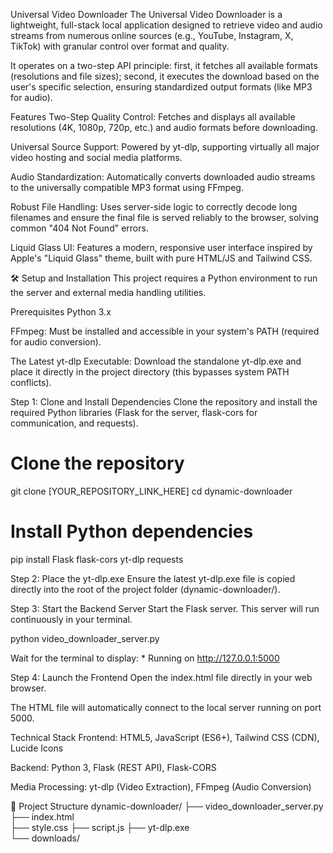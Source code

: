 Universal Video Downloader
The Universal Video Downloader is a lightweight, full-stack local application designed to retrieve video and audio streams from numerous online sources (e.g., YouTube, Instagram, X, TikTok) with granular control over format and quality.

It operates on a two-step API principle: first, it fetches all available formats (resolutions and file sizes); second, it executes the download based on the user's specific selection, ensuring standardized output formats (like MP3 for audio).

Features
Two-Step Quality Control: Fetches and displays all available resolutions (4K, 1080p, 720p, etc.) and audio formats before downloading.

Universal Source Support: Powered by yt-dlp, supporting virtually all major video hosting and social media platforms.

Audio Standardization: Automatically converts downloaded audio streams to the universally compatible MP3 format using FFmpeg.

Robust File Handling: Uses server-side logic to correctly decode long filenames and ensure the final file is served reliably to the browser, solving common "404 Not Found" errors.

Liquid Glass UI: Features a modern, responsive user interface inspired by Apple's "Liquid Glass" theme, built with pure HTML/JS and Tailwind CSS.

🛠️ Setup and Installation
This project requires a Python environment to run the server and external media handling utilities.

Prerequisites
Python 3.x

FFmpeg: Must be installed and accessible in your system's PATH (required for audio conversion).

The Latest yt-dlp Executable: Download the standalone yt-dlp.exe and place it directly in the project directory (this bypasses system PATH conflicts).

Step 1: Clone and Install Dependencies
Clone the repository and install the required Python libraries (Flask for the server, flask-cors for communication, and requests).

# Clone the repository
git clone [YOUR_REPOSITORY_LINK_HERE]
cd dynamic-downloader

# Install Python dependencies
pip install Flask flask-cors yt-dlp requests

Step 2: Place the yt-dlp.exe
Ensure the latest yt-dlp.exe file is copied directly into the root of the project folder (dynamic-downloader/).

Step 3: Start the Backend Server
Start the Flask server. This server will run continuously in your terminal.

python video_downloader_server.py

Wait for the terminal to display: * Running on http://127.0.0.1:5000

Step 4: Launch the Frontend
Open the index.html file directly in your web browser.

The HTML file will automatically connect to the local server running on port 5000.

Technical Stack
Frontend: HTML5, JavaScript (ES6+), Tailwind CSS (CDN), Lucide Icons

Backend: Python 3, Flask (REST API), Flask-CORS

Media Processing: yt-dlp (Video Extraction), FFmpeg (Audio Conversion)

📂 Project Structure
dynamic-downloader/
├── video_downloader_server.py      
├── index.html                       
├── style.css 
├── script.js
├── yt-dlp.exe                   
└── downloads/                      
